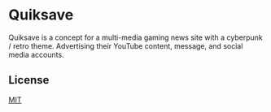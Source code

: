 # Quiksave

Quiksave is a concept for a multi-media gaming news site with a cyberpunk / retro theme.
Advertising their YouTube content, message, and social media accounts. 


## License
[MIT](https://choosealicense.com/licenses/mit/)
